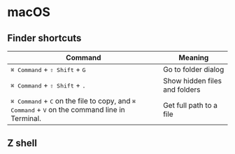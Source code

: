 # macOS

## Finder shortcuts

|Command|Meaning|
|---|---|
|<kbd>⌘ Command</kbd> + <kbd>⇧ Shift</kbd> +  <kbd>G</kbd>| Go to folder dialog |
|<kbd>⌘ Command</kbd> + <kbd>⇧ Shift</kbd> +  <kbd>.</kbd>| Show hidden files and folders |
|<kbd>⌘ Command</kbd> + <kbd>C</kbd> on the file to copy, and <kbd>⌘ Command</kbd> + <kbd>V</kbd> on the command line in Terminal. |Get full path to a file |

## Z shell
